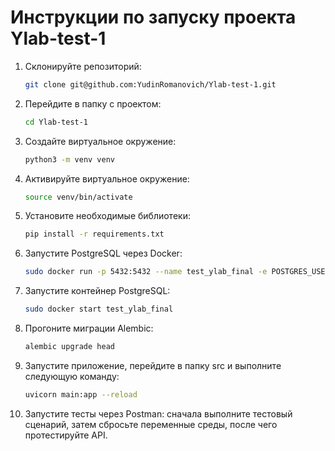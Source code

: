 # Инструкции по запуску проекта Ylab-test-1

1. Склонируйте репозиторий:

   ```bash
   git clone git@github.com:YudinRomanovich/Ylab-test-1.git
   
2. Перейдите в папку с проектом:
   ```bash
   cd Ylab-test-1

3. Создайте виртуальное окружение:
   ```bash
   python3 -m venv venv

4. Активируйте виртуальное окружение:
   ```bash
   source venv/bin/activate

5. Установите необходимые библиотеки:
   ```bash
   pip install -r requirements.txt

6. Запустите PostgreSQL через Docker:
   ```bash
   sudo docker run -p 5432:5432 --name test_ylab_final -e POSTGRES_USER=postgres -e POSTGRES_PASSWORD=postgres -e POSTGRES_DB=postgres -d postgres:13.3

7. Запустите контейнер PostgreSQL:
   ```bash
   sudo docker start test_ylab_final

8. Прогоните миграции Alembic:
   ```bash
   alembic upgrade head

9. Запустите приложение, перейдите в папку src и выполните следующую команду:
   ```bash
   uvicorn main:app --reload

10. Запустите тесты через Postman: сначала выполните тестовый сценарий, затем сбросьте переменные среды, после чего протестируйте API.


